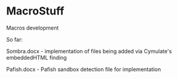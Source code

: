 # MacroStuff
Macros development

So far:

Sombra.docx - implementation of files being added via Cymulate's embeddedHTML finding


Pafish.docx - Pafish sandbox detection file for implementation
